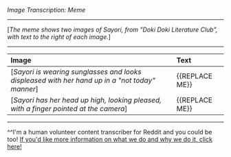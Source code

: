 *Image Transcription: Meme*

---

[*The meme shows two images of Sayori, from "Doki Doki Literature Club", with text to the right of each image.*]

---

|Image|Text|
|:-|:-|
|[*Sayori is wearing sunglasses and looks displeased with her hand up in a "not today" manner*]|{{REPLACE ME}}|
|[*Sayori has her head up high, looking pleased, with a finger pointed at the camera*]|{{REPLACE ME}}|

---

^^I'm&#32;a&#32;human&#32;volunteer&#32;content&#32;transcriber&#32;for&#32;Reddit&#32;and&#32;you&#32;could&#32;be&#32;too!&#32;[If&#32;you'd&#32;like&#32;more&#32;information&#32;on&#32;what&#32;we&#32;do&#32;and&#32;why&#32;we&#32;do&#32;it,&#32;click&#32;here!](https://www.reddit.com/r/TranscribersOfReddit/wiki/index)
